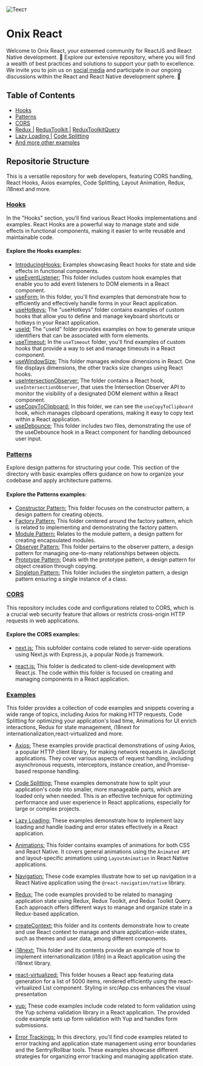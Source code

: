 ![Текст](https://scontent-iev1-1.xx.fbcdn.net/v/t39.30808-6/422307199_1556680505160292_212112409881317197_n.png?stp=dst-jpg_s960x960&_nc_cat=102&ccb=1-7&_nc_sid=173fa1&_nc_ohc=lUpnsb292B4AX-29nb7&_nc_ht=scontent-iev1-1.xx&oh=00_AfDIn86ZdW4nnOvQXiYrCvUj9x11ydYLcTm-E4f8iajKkg&oe=65C58C00)

# Onix React

Welcome to Onix React, your esteemed community for ReactJS and React Native development. 🚀 Explore our extensive repository, where you will find a wealth of best practices and solutions to support your path to excellence. We invite you to join us on [social media](https://linktr.ee/reactonix) and participate in our ongoing discussions within the React and React Native development sphere. 🌟

## Table of Contents
- [Hooks](https://github.com/Onix-Systems/onix-react/tree/dev/Hooks)
- [Patterns](https://github.com/Onix-Systems/onix-react/tree/dev/patterns)
- [CORS](https://github.com/Onix-Systems/onix-react/tree/dev/CORS)
- [Redux |](https://github.com/Onix-Systems/onix-react/tree/dev/examples/Redux/Redux) [ReduxToolkit |](https://github.com/Onix-Systems/onix-react/tree/dev/examples/Redux/ReduxToolkit) [ReduxToolkitQuery](https://github.com/Onix-Systems/onix-react/tree/dev/examples/Redux/ReduxToolkitQuery)
- [Lazy Loading |](https://github.com/Onix-Systems/onix-react/tree/dev/examples/Lazy%20Loading) [Code Splitting](https://github.com/Onix-Systems/onix-react/tree/dev/examples/Code%20Splitting)
- [And more other examples](https://github.com/Onix-Systems/onix-react/tree/dev/examples)

## Repositorie Structure

This is a versatile repository for web developers, featuring CORS handling, React Hooks, Axios examples, Code Splitting, Layout Animation, Redux, i18next  and more. 

### [Hooks](https://github.com/Onix-Systems/onix-react/tree/dev/Hooks)

In the "Hooks" section, you'll find various React Hooks implementations and examples. React Hooks are a powerful way to manage state and side effects in functional components, making it easier to write reusable and maintainable code. 

#### Explore the Hooks examples:

- [IntroducingHooks:](https://github.com/Onix-Systems/onix-react/tree/dev/Hooks/IntroducingHooks) Examples showcasing React hooks for state and side effects in functional components.
- [useEventListener:](https://github.com/Onix-Systems/onix-react/tree/dev/Hooks/useEventListener) This folder includes custom hook examples that enable you to add event listeners to DOM elements in a React component. 
- [useForm:](https://github.com/Onix-Systems/onix-react/tree/dev/Hooks/useForm) In this folder, you'll find examples that demonstrate how to efficiently and effectively handle forms in your React application. 
- [useHotkeys:](https://github.com/Onix-Systems/onix-react/tree/dev/Hooks/useHotkeys) The "useHotkeys" folder contains examples of custom hooks that allow you to define and manage keyboard shortcuts or hotkeys in your React application. 
- [useId:](https://github.com/Onix-Systems/onix-react/tree/dev/Hooks/useId) The "useId" folder provides examples on how to generate unique identifiers that can be associated with form elements.
- [useTimeout:](https://github.com/Onix-Systems/onix-react/tree/dev/Hooks/useTimeout) In the `useTimeout` folder, you'll find examples of custom hooks that provide a way to set and manage timeouts in a React component.
- [useWindowSize:](https://github.com/Onix-Systems/onix-react/tree/dev/Hooks/useWindowSize) This folder manages window dimensions in React. One file displays dimensions, the other tracks size changes using React hooks.
- [useIntersectionObserver:](https://github.com/Onix-Systems/onix-react/tree/dev/Hooks/useIntersectionObserver) The folder contains a React hook, `useIntersectionObserver`, that uses the Intersection Observer API to monitor the visibility of a designated DOM element within a React component.
- [useCopyToClipboard:](https://github.com/Onix-Systems/onix-react/tree/dev/Hooks/useCopyToClipboard) In this folder, we can see the `useCopyToClipboard` hook, which manages clipboard operations, making it easy to copy text within a React application.
- [useDebounce:](https://github.com/Onix-Systems/onix-react/tree/dev/Hooks/useDebounce) This folder includes two files, demonstrating the use of the useDebounce hook in a React component for handling debounced user input. 

### [Patterns](https://github.com/Onix-Systems/onix-react/tree/dev/patterns)

Explore design patterns  for structuring your code. This section of the directory with basic examples offers guidance on how to organize your codebase and apply architecture patterns.

#### Explore the Patterns examples:
- [Constructor Pattern:](https://github.com/Onix-Systems/onix-react/tree/dev/patterns/constructor_pattern) This folder focuses on the constructor pattern, a design pattern for creating objects.
- [Factory Pattern:](https://github.com/Onix-Systems/onix-react/tree/dev/patterns/factory_pattern) This folder centered around the factory pattern, which is  related to implementing and demonstrating the factory pattern.
- [Module Pattern:](https://github.com/Onix-Systems/onix-react/tree/dev/patterns/module_pattern) Relates to the module pattern, a design pattern for creating encapsulated modules.
- [Observer Pattern:](https://github.com/Onix-Systems/onix-react/tree/dev/patterns/observer_pattern) This folder pertains to the observer pattern, a design pattern for managing one-to-many relationships between objects.
- [Prototype Pattern:](https://github.com/Onix-Systems/onix-react/tree/dev/patterns/prototype_pattern) Deals with the prototype pattern, a design pattern for object creation through copying.
- [Singleton Pattern:](https://github.com/Onix-Systems/onix-react/tree/dev/patterns/singleton_pattern) This folder includes the singleton pattern, a design pattern ensuring a single instance of a class.

### [CORS](https://github.com/Onix-Systems/onix-react/tree/dev/CORS)

This repository includes code and configurations related to CORS, which is a crucial web security feature that allows or restricts cross-origin HTTP requests in web applications. 

#### Explore the CORS examples:

- [next.js:](https://github.com/Onix-Systems/onix-react/tree/dev/CORS/next.js) This subfolder contains code related to server-side operations using Next.js with Express.js, a popular Node.js framework.

- [react.js:](https://github.com/Onix-Systems/onix-react/tree/dev/CORS/react.js) This folder is dedicated to client-side development with React.js. The code within this folder is focused on creating and managing components in a React application.

### [Examples](https://github.com/Onix-Systems/onix-react/tree/dev/examples)

This folder provides a collection of code examples and snippets covering a wide range of topics, including Axios for making HTTP requests, Code Splitting for optimizing your application's load time, Animations for UI enrich interactions, Redux for state management, i18next for internationalization,react-virtualized and more.

- [Axios:](https://github.com/Onix-Systems/onix-react/tree/dev/examples/Axios) These examples provide practical demonstrations of using Axios, a popular HTTP client library, for making network requests in JavaScript applications. They cover various aspects of request handling, including asynchronous requests, interceptors, instance creation, and Promise-based response handling.

- [Code Splitting:](https://github.com/Onix-Systems/onix-react/tree/dev/examples/Code%20Splitting) These examples demonstrate how to split your application's code into smaller, more manageable parts, which are loaded only when needed. This is an effective technique for optimizing performance and user experience in React applications, especially for large or complex projects.

- [Lazy Loading:](https://github.com/Onix-Systems/onix-react/tree/dev/examples/Lazy%20Loading)  These examples demonstrate how to implement lazy loading and handle loading and error states effectively in a React application.

- [Animations:](https://github.com/Onix-Systems/onix-react/tree/dev/examples/Animations) This folder contains examples of animations for both CSS and React Native. It covers general animations using the `Animated API` and layout-specific animations using `LayoutAnimation` in React Native applications.
  
- [Navigation:](https://github.com/Onix-Systems/onix-react/tree/dev/examples/Navigation) These code examples illustrate how to set up navigation in a React Native application using the `@react-navigation/native` library. 

- [Redux:](https://github.com/Onix-Systems/onix-react/tree/dev/examples/Redux) The code examples provided  to be related to managing application state using Redux, Redux Toolkit, and Redux Toolkit Query. Each approach offers different ways to manage and organize state in a Redux-based application. 

- [createContext:](https://github.com/Onix-Systems/onix-react/tree/dev/examples/createContext)  this folder and its contents demonstrate how to create and use React context to manage and share application-wide states, such as themes and user data, among different components.

- [i18next:](https://github.com/Onix-Systems/onix-react/tree/dev/examples/i18next) This folder and its contents provide an example of how to implement internationalization (i18n) in a React application using the i18next library.
- [react-virtualized:](https://github.com/Onix-Systems/onix-react/tree/dev/examples/react-virtualized) This folder houses a React app featuring data generation for a list of 5000 items, rendered efficiently using the react-virtualized List component. Styling in src/App.css enhances the visual presentation

- [yup:](https://github.com/Onix-Systems/onix-react/tree/dev/examples/yup) These code examples include code related to form validation using the Yup schema validation library in a React application. The provided code example sets up form validation with Yup and handles form submissions.

- [Error Trackings:](https://github.com/Onix-Systems/onix-react/tree/dev/examples/Error-Tracking) In this directory, you'll find code examples related to error tracking and application state management using error boundaries and the Sentry/Rollbar tools. These examples showcase different strategies for organizing error tracking and managing application state.

